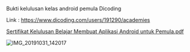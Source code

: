 Bukti kelulusan kelas android pemula Dicoding

Link : https://www.dicoding.com/users/191290/academies

[Sertifikat Kelulusan Belajar Membuat Aplikasi Android untuk Pemula.pdf](https://github.com/azerliquid/SubmisionDicoding/files/3774788/Sertifikat.Kelulusan.Belajar.Membuat.Aplikasi.Android.untuk.Pemula.pdf)


![IMG_20191031_142017](https://user-images.githubusercontent.com/39407416/67926823-a1ae0980-fbe9-11e9-825b-411fb5219d8d.jpg)
